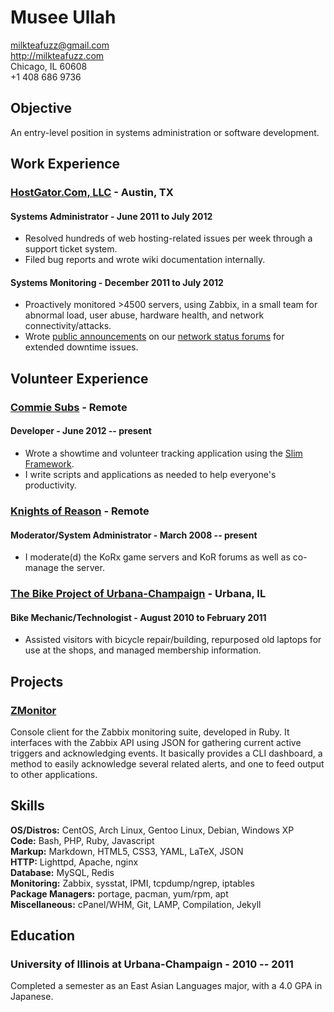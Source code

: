# Musee Ullah

<milkteafuzz@gmail.com>  
<http://milkteafuzz.com>  
Chicago, IL 60608  
+1 408 686 9736  

## Objective

An entry-level position in systems administration or software development.

## Work Experience

### [HostGator.Com, LLC](http://hostgator.com) - Austin, TX

#### Systems Administrator - June 2011 to July 2012

* Resolved hundreds of web hosting-related issues per week through a support ticket system.  
* Filed bug reports and wrote wiki documentation internally.

#### Systems Monitoring - December 2011 to July 2012

* Proactively monitored >4500 servers, using Zabbix, in a small team for 
abnormal load, user abuse, hardware health, and network connectivity/attacks.  
* Wrote [public announcements](http://forums.hostgator.com/search.php?do=finduser&u=126179) 
on our [network status forums](http://forums.hostgator.com/network-status-f14.html) 
for extended downtime issues.

## Volunteer Experience

### [Commie Subs](http://commiesubs.com) - Remote

#### Developer - June 2012 -- present

* Wrote a showtime and volunteer tracking application using the [Slim Framework](http://slimframework.com).  
* I write scripts and applications as needed to help everyone's productivity.

### [Knights of Reason](http://knightsofreason.net) - Remote

#### Moderator/System Administrator - March 2008 -- present

* I moderate(d) the KoRx game servers and KoR forums as well as co-manage the server.

### [The Bike Project of Urbana-Champaign](http://thebikeproject.org) - Urbana, IL

#### Bike Mechanic/Technologist - August 2010 to February 2011

* Assisted visitors with bicycle repair/building, repurposed old laptops 
for use at the shops, and managed membership information.

## Projects

### [ZMonitor](https://github.com/liliff/zmonitor)

Console client for the Zabbix monitoring suite, developed in Ruby. It 
interfaces with the Zabbix API using JSON for gathering current active 
triggers and acknowledging events. It basically provides a CLI dashboard, 
a method to easily acknowledge several related alerts, and one to feed 
output to other applications.

## Skills

**OS/Distros:** CentOS, Arch Linux, Gentoo Linux, Debian, Windows XP  
**Code:** Bash, PHP, Ruby, Javascript  
**Markup:** Markdown, HTML5, CSS3, YAML, LaTeX, JSON  
**HTTP:** Lighttpd, Apache, nginx  
**Database:** MySQL, Redis  
**Monitoring:** Zabbix, sysstat, IPMI, tcpdump/ngrep, iptables  
**Package Managers:** portage, pacman, yum/rpm, apt  
**Miscellaneous:** cPanel/WHM, Git, LAMP, Compilation, Jekyll  

## Education

### University of Illinois at Urbana-Champaign - 2010 -- 2011

Completed a semester as an East Asian Languages major, with a 4.0 GPA in Japanese.

